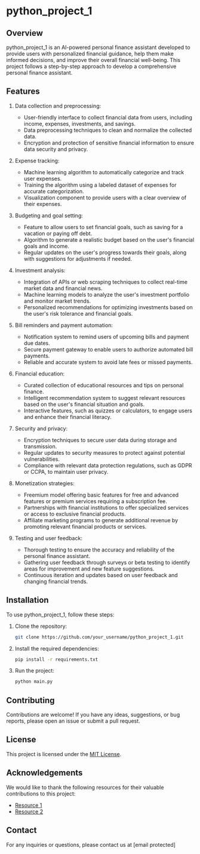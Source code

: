 # python_project_1

## Overview

python_project_1 is an AI-powered personal finance assistant developed to provide users with personalized financial guidance, help them make informed decisions, and improve their overall financial well-being. This project follows a step-by-step approach to develop a comprehensive personal finance assistant.

## Features

1. Data collection and preprocessing:
   - User-friendly interface to collect financial data from users, including income, expenses, investments, and savings.
   - Data preprocessing techniques to clean and normalize the collected data.
   - Encryption and protection of sensitive financial information to ensure data security and privacy.

2. Expense tracking:
   - Machine learning algorithm to automatically categorize and track user expenses.
   - Training the algorithm using a labeled dataset of expenses for accurate categorization.
   - Visualization component to provide users with a clear overview of their expenses.

3. Budgeting and goal setting:
   - Feature to allow users to set financial goals, such as saving for a vacation or paying off debt.
   - Algorithm to generate a realistic budget based on the user's financial goals and income.
   - Regular updates on the user's progress towards their goals, along with suggestions for adjustments if needed.

4. Investment analysis:
   - Integration of APIs or web scraping techniques to collect real-time market data and financial news.
   - Machine learning models to analyze the user's investment portfolio and monitor market trends.
   - Personalized recommendations for optimizing investments based on the user's risk tolerance and financial goals.

5. Bill reminders and payment automation:
   - Notification system to remind users of upcoming bills and payment due dates.
   - Secure payment gateway to enable users to authorize automated bill payments.
   - Reliable and accurate system to avoid late fees or missed payments.

6. Financial education:
   - Curated collection of educational resources and tips on personal finance.
   - Intelligent recommendation system to suggest relevant resources based on the user's financial situation and goals.
   - Interactive features, such as quizzes or calculators, to engage users and enhance their financial literacy.

7. Security and privacy:
   - Encryption techniques to secure user data during storage and transmission.
   - Regular updates to security measures to protect against potential vulnerabilities.
   - Compliance with relevant data protection regulations, such as GDPR or CCPA, to maintain user privacy.

8. Monetization strategies:
   - Freemium model offering basic features for free and advanced features or premium services requiring a subscription fee.
   - Partnerships with financial institutions to offer specialized services or access to exclusive financial products.
   - Affiliate marketing programs to generate additional revenue by promoting relevant financial products or services.

9. Testing and user feedback:
   - Thorough testing to ensure the accuracy and reliability of the personal finance assistant.
   - Gathering user feedback through surveys or beta testing to identify areas for improvement and new feature suggestions.
   - Continuous iteration and updates based on user feedback and changing financial trends.

## Installation

To use python_project_1, follow these steps:

1. Clone the repository:

   ```bash
   git clone https://github.com/your_username/python_project_1.git
   ```

2. Install the required dependencies:

   ```bash
   pip install -r requirements.txt
   ```

3. Run the project:

   ```bash
   python main.py
   ```

## Contributing

Contributions are welcome! If you have any ideas, suggestions, or bug reports, please open an issue or submit a pull request.

## License

This project is licensed under the [MIT License](LICENSE).

## Acknowledgements

We would like to thank the following resources for their valuable contributions to this project:

- [Resource 1](https://example.com)
- [Resource 2](https://example.com)

## Contact

For any inquiries or questions, please contact us at [email protected]